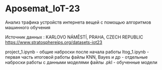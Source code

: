 # Aposemat_IoT-23
Анализ трафика устройств интернета вещей с помощью алгоритмов машинного обучения

Источник данных :
KARLOVO NÁMĚSTÍ, PRAHA, CZECH REPUBLIC
https://www.stratosphereips.org/datasets-iot23

project_1.ipynb - общие наброски после начала работы
Itog_1.ipynb - первая часть итоговой работы
файлы KNN, Bayes и др - отдельные наброски работы с данными моделями
файлы .pkl - обученные модели
